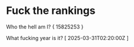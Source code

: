 # Fuck the rankings

Who the hell am I?
{ 15825253 }

What fucking year is it?
[ 2025-03-31T02:20:00Z ]
